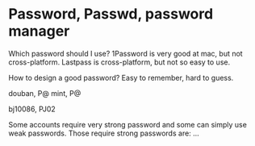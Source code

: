# Password, Passwd, password manager

Which password should I use? 1Password is very good at mac, but not cross-platform. Lastpass is cross-platform, but not so easy to use.

How to design a good password? Easy to remember, hard to guess.

douban, P@
mint, P@ 

bj10086, PJ02

Some accounts require very strong password and some can simply use weak passwords. Those require strong passwords are: ...